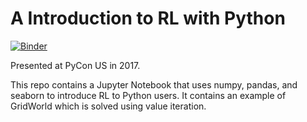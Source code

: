 # A Introduction to RL with Python

[![Binder](https://mybinder.org/badge.svg)](https://mybinder.org/v2/gh/jzf2101/intro_rl/master)

Presented at PyCon US in 2017.

This repo contains a Jupyter Notebook that uses numpy, pandas, and seaborn to introduce RL to Python users.  It contains an example of GridWorld which is solved using value iteration.

